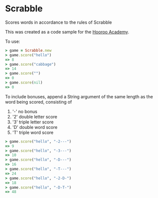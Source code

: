 # Scrabble
Scores words in accordance to the rules of Scrabble

This was created as a code sample for the [Hooroo Academy](http://academy.hooroo.com/).

To use:

```ruby
> game = Scrabble.new
> game.score("hello")
=> 8
> game.score("cabbage")
=> 14
> game.score("")
=> 0
> game.score(nil)
=> 0
```

To include bonuses, append a String argument of the same length as the word being scored, consisting of
1. '-' no bonus
2. '2' double letter score
3. '3' triple letter score
4. 'D' double word score
5. 'T' triple word score

```ruby
> game.score("hello", "-2---")
=> 9
> game.score("hello", "-3---")
=> 10
> game.score("hello", "-D---")
=> 16
> game.score("hello", "-T---")
=> 24
> game.score("hello", "-2-D-")
=> 18
> game.score("hello", "-D-T-")
=> 48
```
